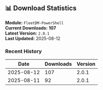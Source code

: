 ## 📊 Download Statistics

**Module:** `FleetDM-PowerShell`  
**Current Downloads:** **107**  
**Latest Version:** `2.0.1`  
**Last Updated:** 2025-08-12

### Recent History

| Date | Downloads | Version |
|------|-----------|---------|
| 2025-08-12 | 107 | 2.0.1 |
| 2025-08-11 | 92 | 2.0.1 |
